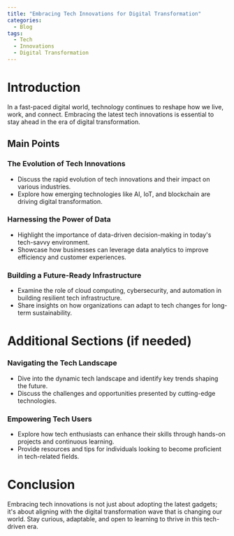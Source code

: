 ```yaml
---
title: "Embracing Tech Innovations for Digital Transformation"
categories:
  - Blog
tags:
  - Tech
  - Innovations
  - Digital Transformation
---
```


# Introduction
In a fast-paced digital world, technology continues to reshape how we live, work, and connect. Embracing the latest tech innovations is essential to stay ahead in the era of digital transformation.

## Main Points
### The Evolution of Tech Innovations
- Discuss the rapid evolution of tech innovations and their impact on various industries.
- Explore how emerging technologies like AI, IoT, and blockchain are driving digital transformation.

### Harnessing the Power of Data
- Highlight the importance of data-driven decision-making in today's tech-savvy environment.
- Showcase how businesses can leverage data analytics to improve efficiency and customer experiences.

### Building a Future-Ready Infrastructure
- Examine the role of cloud computing, cybersecurity, and automation in building resilient tech infrastructure.
- Share insights on how organizations can adapt to tech changes for long-term sustainability.

# Additional Sections (if needed)
### Navigating the Tech Landscape
- Dive into the dynamic tech landscape and identify key trends shaping the future.
- Discuss the challenges and opportunities presented by cutting-edge technologies.

### Empowering Tech Users
- Explore how tech enthusiasts can enhance their skills through hands-on projects and continuous learning.
- Provide resources and tips for individuals looking to become proficient in tech-related fields.

# Conclusion
Embracing tech innovations is not just about adopting the latest gadgets; it's about aligning with the digital transformation wave that is changing our world. Stay curious, adaptable, and open to learning to thrive in this tech-driven era.